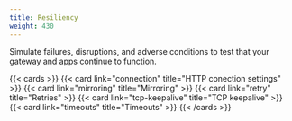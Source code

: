 ```yaml
---
title: Resiliency
weight: 430
---
```


Simulate failures, disruptions, and adverse conditions to test that your gateway and apps continue to function.

{{< cards >}}
  {{< card link="connection" title="HTTP conection settings" >}}
  {{< card link="mirroring" title="Mirroring" >}}
  {{< card link="retry" title="Retries" >}}
  {{< card link="tcp-keepalive" title="TCP keepalive" >}}
  {{< card link="timeouts" title="Timeouts" >}}
{{< /cards >}}